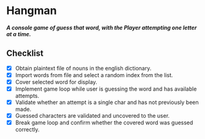 # Hangman
***A console game of guess that word,
with the Player attempting one letter at a time.***

## Checklist
* [x] Obtain plaintext file of nouns in the english dictionary.
* [x] Import words from file and select a random index from the list.
* [x] Cover selected word for display.
* [x] Implement game loop while user is guessing the word and has available attempts. 
* [x] Validate whether an attempt is a single char and has not previously been made.
* [x] Guessed characters are validated and uncovered to the user.
* [x] Break game loop and confirm whether the covered word was guessed correctly.